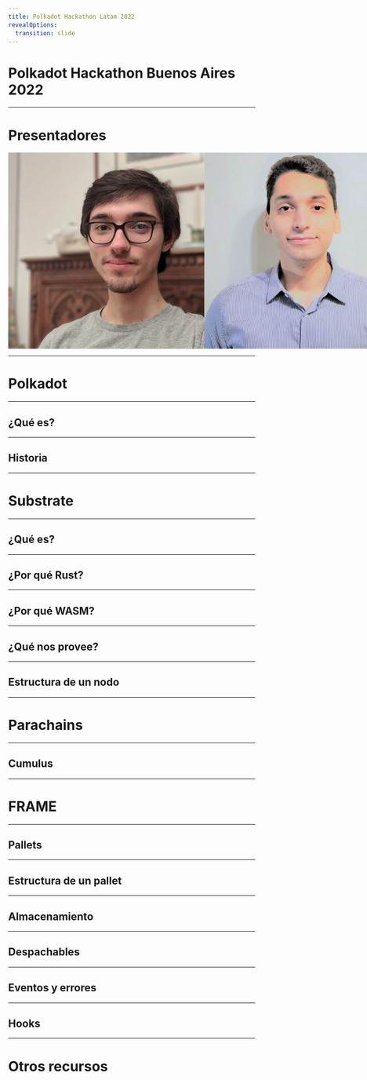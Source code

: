 ```yaml
---
title: Polkadot Hackathon Latam 2022
revealOptions:
  transition: slide
---
```


# Polkadot Hackathon Buenos Aires 2022

---

# Presentadores

<div style="display: flex; justify-content: between; height: 400px;">
  <img alt="Francisco" src="./assets/francisco.jpg">
  <img alt="Alejandro" src="./assets/alejandro.jpg">
</div>

---

# Polkadot

----

## ¿Qué es?

----

## Historia

---

# Substrate

----

## ¿Qué es?

----

## ¿Por qué Rust?

----

## ¿Por qué WASM?

----

## ¿Qué nos provee?

----

## Estructura de un nodo

---

# Parachains

----

## Cumulus

---

# FRAME

----

## Pallets

----

## Estructura de un pallet

----

## Almacenamiento

----

## Despachables

----

## Eventos y errores

----

## Hooks

---

# Otros recursos

[comment]: # "TODO: Copiar de Sasha"
